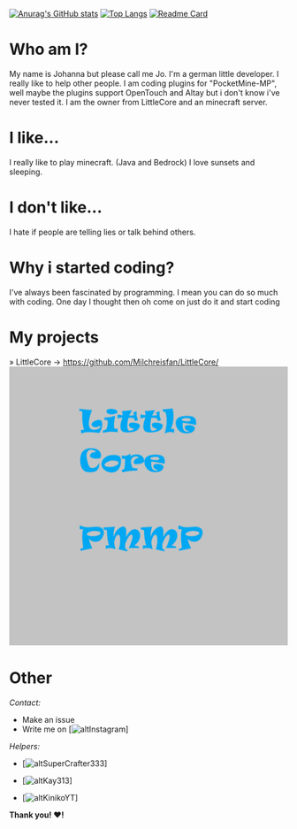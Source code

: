 [![Anurag's GitHub stats](https://github-readme-stats.vercel.app/api?username=Milchreisfan)](https://github.com/anuraghazra/github-readme-stats)
[![Top Langs](https://github-readme-stats.vercel.app/api/top-langs/?username=Milchreisfan&layout=compact)](https://github.com/anuraghazra/github-readme-stats)
[![Readme Card](https://github-readme-stats.vercel.app/api/pin/?username=Milchreisfan&repo=LittleCore)](https://github.com/anuraghazra/github-readme-stats)

# Who am I? #

My name is Johanna but please call me Jo.
I'm a german little developer.
I really like to help other people.
I am coding plugins for "PocketMine-MP", well maybe the plugins support OpenTouch and Altay but i don't know i've never tested it.
I am the owner from LittleCore and an minecraft server.

# I like... #

I really like to play minecraft. (Java and Bedrock)
I love sunsets and sleeping.

# I don't like... #

I hate if people are telling lies or talk behind others.

# Why i started coding? #

I've always been fascinated by programming. I mean you can do so much with coding. One day I thought then oh come on just do it and start coding

# My projects #

» LittleCore -> https://github.com/Milchreisfan/LittleCore/
[![alt](https://github.com/Milchreisfan/LittleCore/blob/master/lc.png)](https://github.com/Milchreisfan/LittleCore)

# Other #

_Contact:_ 

- Make an issue
- Write me on [![alt](https://www.instagram.com/milkyway._.isda/)Instagram]

_Helpers:_

- [![alt](https://github.com/supercrafter333)SuperCrafter333]

- [![alt](https://github.com/kay313)Kay313]

- [![alt](https://github.com/kinikoyt)KinikoYT]

**Thank you! :heart:!**
